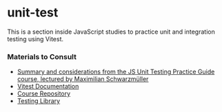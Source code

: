 # unit-test

This is a section inside JavaScript studies to practice unit and integration testing using Vitest.

### Materials to Consult

- [Summary and considerations from the JS Unit Testing Practice Guide course, lectured by Maximilian Schwarzmüller](https://dev.to/vivanlaura/lectures-of-js-unit-testing-the-practical-guide-54el)
- [Vitest Documentation](https://vitest.dev/guide/)
- [Course Repository](https://github.com/academind/js-testing-practical-guide-code)
- [Testing Library](https://testing-library.com)
